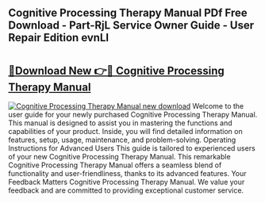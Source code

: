 ## Cognitive Processing Therapy Manual PDf Free Download - Part-RjL Service Owner Guide - User Repair Edition evnLI

# <h2><a href="http://bc44578.oget.top/?id=Cognitive+Processing+Therapy+Manual">🔗Download New 👉🔴 Cognitive Processing Therapy Manual</a></h2>

[![Cognitive Processing Therapy Manual new download](https://i.imgur.com/5g1atiW.png)](http://bc44578.oget.top/?id=Cognitive+Processing+Therapy+Manual)
Welcome to the user guide for your newly purchased Cognitive Processing Therapy Manual. This manual is designed to assist you in mastering the functions and capabilities of your product. Inside, you will find detailed information on features, setup, usage, maintenance, and problem-solving. Operating Instructions for Advanced Users This guide is tailored to experienced users of your new Cognitive Processing Therapy Manual. This remarkable Cognitive Processing Therapy Manual offers a seamless blend of functionality and user-friendliness, thanks to its advanced features. Your Feedback Matters Cognitive Processing Therapy Manual. We value your feedback and are committed to providing exceptional customer service.
